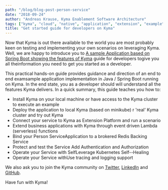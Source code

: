 ```yaml
---
path: "/blog/blog-post-person-service"
date: "2018-09-24"
author: "Andreas Krause, Kyma Enablement Software Architecture"
tags: ["kyma", "cloud", "native", "application", "extension", "example", "integration"]
title: "Get started guide for developers on Kyma"
---
```


Now that Kyma is out there available to the world you are most probably keen on testing and implementing your own scenarios on leveraging Kyma. Well, we are happy to introduce you to [A sample Application based on Spring Boot showing the features of Kyma](https://github.com/kyma-incubator/examples/tree/master/personservice) guide for developers togive you all theinformation you need to get you started as a developer.

This practical hands-on guide provides guidance and direction of an end to end examsample application implementation in Java / Spring Boot running on Kyma. In the end state, you as a developer should will understand all the features Kyma delivers. In a quick summary, this guide teaches you how to:

- Install Kyma on your local machine or have access to the Kyma cluster to execute an example
- Deploy the application to local Kyma (based on minikube) r &#39;real&#39; Kyma cluster and try out Kyma
- Connect your service to Kyma as Extension Platform and run a scenario
- Extend business applications with Kyma through event driven Lambda (serverless) functions
- Bind your Person ServiceApplication to a brokered Redis Backing Service
- Protect and test the Service Add Authentication and Authorization
- Operate your Service with SelfLeverage Kubernetes Self--Healing
- Operate your Service withUse tracing and logging support

We also ask you to join the Kyma community on [Twitter](https://twitter.com/kymaproject), [LinkedIn](https://www.linkedin.com/company/kyma-project/) and [GitHub](https://github.com/kyma-project).

Have fun with Kyma! 

